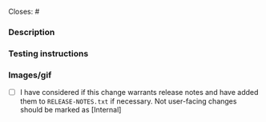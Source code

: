 <!-- Remember about a good descriptive title. -->

Closes: #
<!-- Id number of the GitHub issue this PR addresses. -->

### Description
<!-- Take the time to write a good summary. Why is it needed? What does it do? When fixing bugs try to avoid just writing “See original issue” – clarify what the problem was and how you’ve fixed it. -->

### Testing instructions
<!-- Step-by-step testing instructions. When necessary, break out individual scenarios that need testing, and consider including a checklist for the reviewer to go through. -->

### Images/gif
<!-- Include before and after images or gifs when appropriate. -->


- [ ] I have considered if this change warrants release notes and have added them to `RELEASE-NOTES.txt` if necessary. Not user-facing changes should be marked as [Internal]

<!-- Pull request guidelines: https://github.com/woocommerce/woocommerce-android/blob/develop/docs/pull-request-guidelines.md -->

